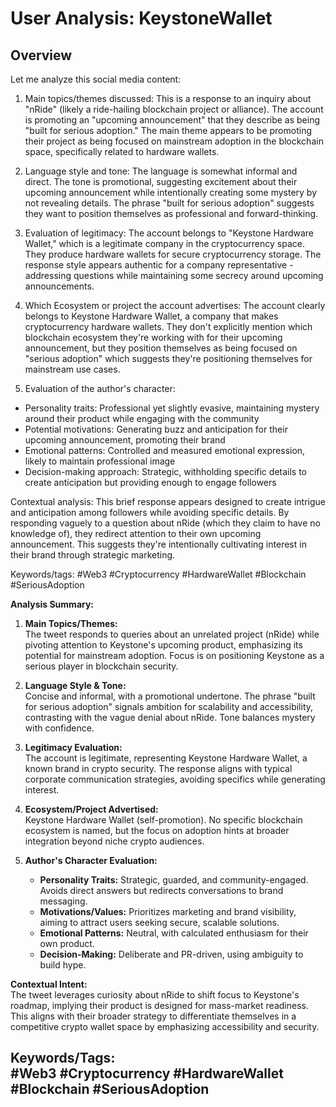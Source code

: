 # User Analysis: KeystoneWallet

## Overview

<think>
Let me analyze this social media content:

1. Main topics/themes discussed:
This is a response to an inquiry about "nRide" (likely a ride-hailing blockchain project or alliance). The account is promoting an "upcoming announcement" that they describe as being "built for serious adoption." The main theme appears to be promoting their project as being focused on mainstream adoption in the blockchain space, specifically related to hardware wallets.

2. Language style and tone:
The language is somewhat informal and direct. The tone is promotional, suggesting excitement about their upcoming announcement while intentionally creating some mystery by not revealing details. The phrase "built for serious adoption" suggests they want to position themselves as professional and forward-thinking.

3. Evaluation of legitimacy:
The account belongs to "Keystone Hardware Wallet," which is a legitimate company in the cryptocurrency space. They produce hardware wallets for secure cryptocurrency storage. The response style appears authentic for a company representative - addressing questions while maintaining some secrecy around upcoming announcements.

4. Which Ecosystem or project the account advertises:
The account clearly belongs to Keystone Hardware Wallet, a company that makes cryptocurrency hardware wallets. They don't explicitly mention which blockchain ecosystem they're working with for their upcoming announcement, but they position themselves as being focused on "serious adoption" which suggests they're positioning themselves for mainstream use cases.

5. Evaluation of the author's character:
- Personality traits: Professional yet slightly evasive, maintaining mystery around their product while engaging with the community
- Potential motivations: Generating buzz and anticipation for their upcoming announcement, promoting their brand
- Emotional patterns: Controlled and measured emotional expression, likely to maintain professional image
- Decision-making approach: Strategic, withholding specific details to create anticipation but providing enough to engage followers

Contextual analysis: This brief response appears designed to create intrigue and anticipation among followers while avoiding specific details. By responding vaguely to a question about nRide (which they claim to have no knowledge of), they redirect attention to their own upcoming announcement. This suggests they're intentionally cultivating interest in their brand through strategic marketing.

Keywords/tags:
#Web3 #Cryptocurrency #HardwareWallet #Blockchain #SeriousAdoption
</think>

**Analysis Summary:**

1. **Main Topics/Themes:**  
   The tweet responds to queries about an unrelated project (nRide) while pivoting attention to Keystone's upcoming product, emphasizing its potential for mainstream adoption. Focus is on positioning Keystone as a serious player in blockchain security.

2. **Language Style & Tone:**  
   Concise and informal, with a promotional undertone. The phrase "built for serious adoption" signals ambition for scalability and accessibility, contrasting with the vague denial about nRide. Tone balances mystery with confidence.

3. **Legitimacy Evaluation:**  
   The account is legitimate, representing Keystone Hardware Wallet, a known brand in crypto security. The response aligns with typical corporate communication strategies, avoiding specifics while generating interest.

4. **Ecosystem/Project Advertised:**  
   Keystone Hardware Wallet (self-promotion). No specific blockchain ecosystem is named, but the focus on adoption hints at broader integration beyond niche crypto audiences.

5. **Author's Character Evaluation:**  
   - **Personality Traits:** Strategic, guarded, and community-engaged. Avoids direct answers but redirects conversations to brand messaging.  
   - **Motivations/Values:** Prioritizes marketing and brand visibility, aiming to attract users seeking secure, scalable solutions.  
   - **Emotional Patterns:** Neutral, with calculated enthusiasm for their own product.  
   - **Decision-Making:** Deliberate and PR-driven, using ambiguity to build hype.  

**Contextual Intent:**  
The tweet leverages curiosity about nRide to shift focus to Keystone's roadmap, implying their product is designed for mass-market readiness. This aligns with their broader strategy to differentiate themselves in a competitive crypto wallet space by emphasizing accessibility and security.

**Keywords/Tags:**  
#Web3 #Cryptocurrency #HardwareWallet #Blockchain #SeriousAdoption
---
